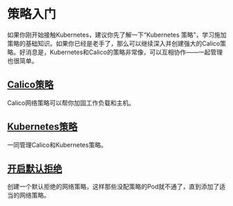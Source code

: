 # 策略入门

如果你刚开始接触Kubernetes，建议你先了解一下“Kubernetes 策略”，学习施加策略的基础知识。如果你已经是老手了，那么可以继续深入并创建强大的Calico策略。好消息是，Kubernetes和Calico的策略非常像，可以互相协作——一起管理也很简单。

## [Calico策略](01Calico策略/00Calico策略.md)

Calico网络策略可以帮你加固工作负载和主机。

## [Kubernetes策略](02K8S策略/00K8S策略.md)

一同管理Calico和Kubernetes策略。

## [开启默认拒绝](03开启默认拒绝.md)

创建一个默认拒绝的网络策略，这样那些没配策略的Pod就不通了，直到添加了适当的网络策略。